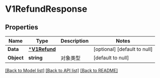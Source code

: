 # V1RefundResponse

## Properties
Name | Type | Description | Notes
------------ | ------------- | ------------- | -------------
**Data** | [***V1Refund**](v1Refund.md) |  | [optional] [default to null]
**Object** | **string** | 对象类型 | [default to null]

[[Back to Model list]](../README.md#documentation-for-models) [[Back to API list]](../README.md#documentation-for-api-endpoints) [[Back to README]](../README.md)


